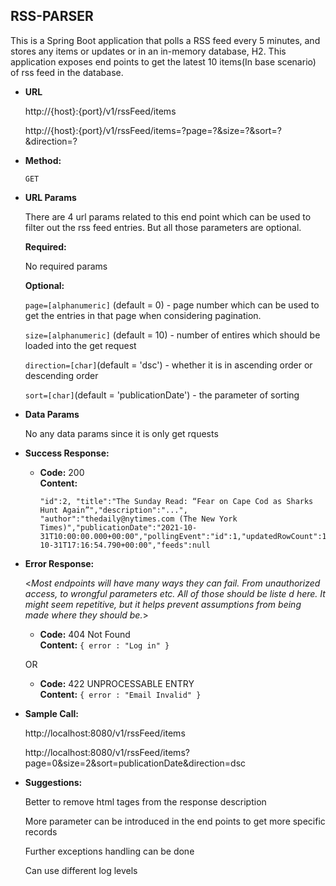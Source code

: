 **RSS-PARSER**
----
  This is a Spring Boot application that polls a RSS feed every 5 minutes, and stores any items or updates or in an in-memory database, H2. This application exposes     end points to get the latest 10 items(In base scenario) of rss feed in the database.
  
* **URL**

  http://{host}:{port}/v1/rssFeed/items
    
  http://{host}:{port}/v1/rssFeed/items=?page=?&size=?&sort=?&direction=?
  

* **Method:**

  `GET`
  
*  **URL Params**

    There are 4 url params related to this end point which can be used to filter out the rss feed entries. But all those parameters are optional.
  
   **Required:**
 
      No required params

   **Optional:**
 
    `page=[alphanumeric]` (default = 0) - page number which can be used to get the entries in that page when considering pagination.
   
    `size=[alphanumeric]` (default = 10) - number of entires which should be loaded into the get request
   
    `direction=[char]`(default = 'dsc') - whether it is in ascending order or descending order
   
    `sort=[char]`(default = 'publicationDate') - the parameter of sorting


* **Data Params**

  No any data params since it is only get rquests
  
* **Success Response:**
  
  * **Code:** 200 <br />
    **Content:** 
    
    	"id":2, "title":"The Sunday Read: “Fear on Cape Cod as Sharks Hunt Again”","description":"...", "author":"thedaily@nytimes.com (The New York      Times)","publicationDate":"2021-10-31T10:00:00.000+00:00","pollingEvent":"id":1,"updatedRowCount":1363,"updatedTime":"2021-10-31T17:16:54.790+00:00","feeds":null
 
* **Error Response:**

  <_Most endpoints will have many ways they can fail. From unauthorized access, to wrongful parameters etc. All of those should be liste d here. It might seem repetitive, but it helps prevent assumptions from being made where they should be._>

  * **Code:** 404 Not Found <br />
    **Content:** `{ error : "Log in" }`

  OR

  * **Code:** 422 UNPROCESSABLE ENTRY <br />
    **Content:** `{ error : "Email Invalid" }`

* **Sample Call:**

  http://localhost:8080/v1/rssFeed/items
  
  http://localhost:8080/v1/rssFeed/items?page=0&size=2&sort=publicationDate&direction=dsc
  

* **Suggestions:**
  
  Better to remove html tages from the response description
  
  More parameter can be introduced in the end points to get more specific records
  
  Further exceptions handling can be done
  
  Can use different log levels
  
  
  
